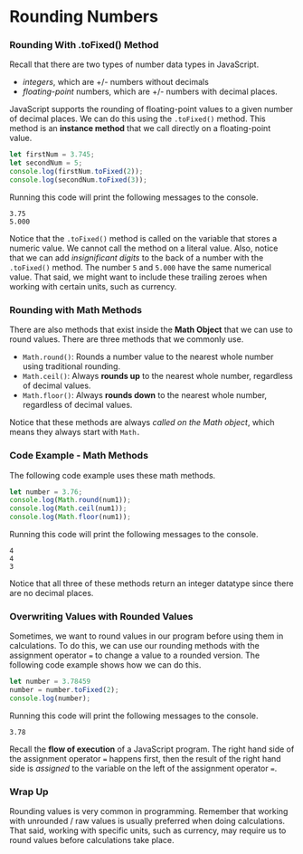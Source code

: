 # Rounding Numbers

### Rounding With .toFixed() Method

Recall that there are two types of number data types in JavaScript. 
* *integers*, which are +/- numbers without decimals
* *floating-point* numbers, which are +/- numbers with decimal places. 

JavaScript supports the rounding of floating-point values to a given number of decimal places. We can do this using the ```.toFixed()``` method. This method is an **instance method** that we call directly on a floating-point value. 

```javascript
let firstNum = 3.745;
let secondNum = 5;
console.log(firstNum.toFixed(2));
console.log(secondNum.toFixed(3));
```

Running this code will print the following messages to the console.

```
3.75
5.000
```

Notice that the ```.toFixed()``` method is called on the variable that stores a numeric value. We cannot call the method on a literal value. Also, notice that we can add *insignificant digits* to the back of a number with the ```.toFixed()``` method. The number ```5``` and ```5.000``` have the same numerical value. That said, we might want to include these trailing zeroes when working with certain units, such as currency.

### Rounding with Math Methods

There are also methods that exist inside the **Math Object** that we can use to round values. There are three methods that we commonly use.
* ```Math.round()```: Rounds a number value to the nearest whole number using traditional rounding.
* ```Math.ceil()```: Always **rounds up** to the nearest whole number, regardless of decimal values.
* ```Math.floor()```: Always **rounds down** to the nearest whole number, regardless of decimal values.

Notice that these methods are always *called on the Math object*, which means they always start with ```Math.```

### Code Example - Math Methods

The following code example uses these math methods.

```javascript
let number = 3.76;
console.log(Math.round(num1));
console.log(Math.ceil(num1));
console.log(Math.floor(num1));
```

Running this code will print the following messages to the console.

```
4
4
3
```
Notice that all three of these methods return an integer datatype since there are no decimal places. 

### Overwriting Values with Rounded Values
Sometimes, we want to round values in our program before using them in calculations. To do this, we can use our rounding methods with the assignment operator ```=``` to change a value to a rounded version. The following code example shows how we can do this.

```javascript
let number = 3.78459
number = number.toFixed(2);
console.log(number);
```

Running this code will print the following messages to the console.

```
3.78
```

Recall the **flow of execution** of a JavaScript program. The right hand side of the assignment operator ```=``` happens first, then the result of the right hand side is *assigned* to the variable on the left of the assignment operator ```=```.

### Wrap Up
Rounding values is very common in programming. Remember that working with unrounded / raw values is usually preferred when doing calculations. That said, working with specific units, such as currency, may require us to round values before calculations take place. 

